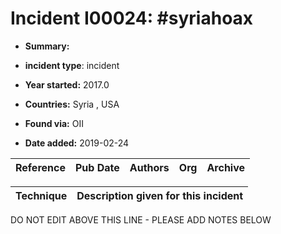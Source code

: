# Incident I00024: #syriahoax

* **Summary:** 

* **incident type**: incident

* **Year started:** 2017.0

* **Countries:** Syria , USA

* **Found via:** OII

* **Date added:** 2019-02-24


| Reference | Pub Date | Authors | Org | Archive |
| --------- | -------- | ------- | --- | ------- |

 

| Technique | Description given for this incident |
| --------- | ------------------------- |


DO NOT EDIT ABOVE THIS LINE - PLEASE ADD NOTES BELOW
